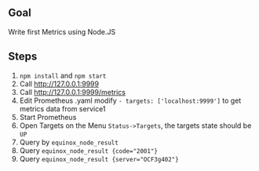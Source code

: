 ## Goal

Write first Metrics using Node.JS

## Steps

1. `npm install` and `npm start`
2. Call http://127.0.0.1:9999
3. Call http://127.0.0.1:9999/metrics
4. Edit Prometheus .yaml modify `- targets: ['localhost:9999']` to get metrics data from service1
5. Start Prometheus
6. Open Targets on the Menu `Status->Targets`, the targets state should be `UP` 
7. Query by `equinox_node_result`
8. Query `equinox_node_result {code="2001"}`
9. Query `equinox_node_result {server="OCF3g402"}`
